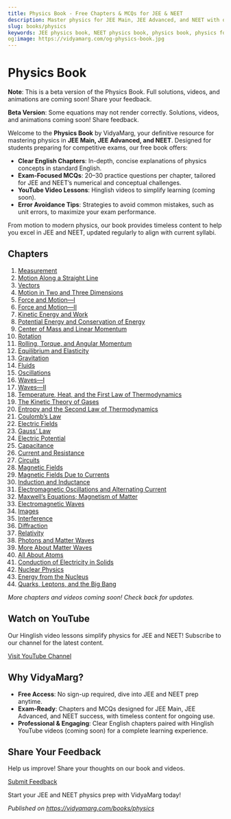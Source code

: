 ```yaml
---
title: Physics Book - Free Chapters & MCQs for JEE & NEET
description: Master physics for JEE Main, JEE Advanced, and NEET with our free book! English chapters, practice MCQs, and YouTube videos for exam success.
slug: books/physics
keywords: JEE physics book, NEET physics book, physics book, physics for JEE and NEET
og:image: https://vidyamarg.com/og-physics-book.jpg
---
```


# Physics Book

**Note**: This is a beta version of the Physics Book. Full solutions, videos, and animations are coming soon! Share your feedback.

**Beta Version**: Some equations may not render correctly. Solutions, videos, and animations coming soon! Share feedback.

Welcome to the **Physics Book** by VidyaMarg, your definitive resource for mastering physics in **JEE Main, JEE Advanced, and NEET**. Designed for students preparing for competitive exams, our free book offers:

- **Clear English Chapters**: In-depth, concise explanations of physics concepts in standard English.
- **Exam-Focused MCQs**: 20–30 practice questions per chapter, tailored for JEE and NEET’s numerical and conceptual challenges.
- **YouTube Video Lessons**: Hinglish videos to simplify learning (coming soon).
- **Error Avoidance Tips**: Strategies to avoid common mistakes, such as unit errors, to maximize your exam performance.

From motion to modern physics, our book provides timeless content to help you excel in JEE and NEET, updated regularly to align with current syllabi.

## Chapters
1. [Measurement](./measurement/index.md)
2. [Motion Along a Straight Line](./motion-straight-line/index.md)
3. [Vectors](./vectors/index.md)
4. [Motion in Two and Three Dimensions](./motion-2d-3d/index.md)
5. [Force and Motion—I](./force-motion-1/index.md)
6. [Force and Motion—II](./force-motion-2/index.md)
7. [Kinetic Energy and Work](./kinetic-energy-work/index.md)
8. [Potential Energy and Conservation of Energy](./potential-energy-conservation/index.md)
9. [Center of Mass and Linear Momentum](./center-mass-momentum/index.md)
10. [Rotation](./rotation/index.md)
11. [Rolling, Torque, and Angular Momentum](./rolling-torque-angular-momentum/index.md)
12. [Equilibrium and Elasticity](./equilibrium-elasticity/index.md)
13. [Gravitation](./gravitation/index.md)
14. [Fluids](./fluids/index.md)
15. [Oscillations](./oscillations/index.md)
16. [Waves—I](./waves-1/index.md)
17. [Waves—II](./waves-2/index.md)
18. [Temperature, Heat, and the First Law of Thermodynamics](./thermodynamics-1/index.md)
19. [The Kinetic Theory of Gases](./kinetic-theory-gases/index.md)
20. [Entropy and the Second Law of Thermodynamics](./entropy-thermodynamics/index.md)
21. [Coulomb’s Law](./coulombs-law/index.md)
22. [Electric Fields](./electric-fields/index.md)
23. [Gauss’ Law](./gauss-law/index.md)
24. [Electric Potential](./electric-potential/index.md)
25. [Capacitance](./capacitance/index.md)
26. [Current and Resistance](./current-resistance/index.md)
27. [Circuits](./circuits/index.md)
28. [Magnetic Fields](./magnetic-fields/index.md)
29. [Magnetic Fields Due to Currents](./magnetic-fields-currents/index.md)
30. [Induction and Inductance](./induction-inductance/index.md)
31. [Electromagnetic Oscillations and Alternating Current](./electromagnetic-oscillations-ac/index.md)
32. [Maxwell’s Equations; Magnetism of Matter](./maxwells-equations/index.md)
33. [Electromagnetic Waves](./electromagnetic-waves/index.md)
34. [Images](./images/index.md)
35. [Interference](./interference/index.md)
36. [Diffraction](./diffraction/index.md)
37. [Relativity](./relativity/index.md)
38. [Photons and Matter Waves](./photons-matter-waves/index.md)
39. [More About Matter Waves](./matter-waves-advanced/index.md)
40. [All About Atoms](./atoms/index.md)
41. [Conduction of Electricity in Solids](./conduction-solids/index.md)
42. [Nuclear Physics](./nuclear-physics/index.md)
43. [Energy from the Nucleus](./nuclear-energy/index.md)
44. [Quarks, Leptons, and the Big Bang](./quarks-leptons/index.md)

*More chapters and videos coming soon! Check back for updates.*

## Watch on YouTube
Our Hinglish video lessons simplify physics for JEE and NEET! Subscribe to our channel for the latest content.

[Visit YouTube Channel](#) <!-- Replace with channel URL -->

## Why VidyaMarg?
- **Free Access**: No sign-up required, dive into JEE and NEET prep anytime.
- **Exam-Ready**: Chapters and MCQs designed for JEE Main, JEE Advanced, and NEET success, with timeless content for ongoing use.
- **Professional & Engaging**: Clear English chapters paired with Hinglish YouTube videos (coming soon) for a complete learning experience.

## Share Your Feedback
Help us improve! Share your thoughts on our book and videos.

[Submit Feedback](#) <!-- Replace with Google Form link -->

Start your JEE and NEET physics prep with VidyaMarg today!

*Published on https://vidyamarg.com/books/physics*